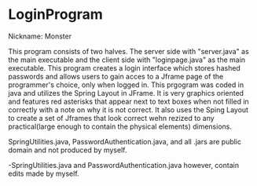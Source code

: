 # LoginProgram
Nickname: Monster 

This program consists of two halves. The server side with "server.java" as the main executable and the client side with "loginpage.java" as the main executable. This program creates a login interface which stores hashed passwords and allows users to gain acces to a Jframe page of the programmer's choice, only when logged in. This prgogram was coded in java and utilizes the Spring Layout in JFrame. It is very graphics oriented and features red asterisks that appear next to text boxes when not filled in correctly with a note on why it is not correct. It also uses the Sping Layout to create a set of Jframes that look correct wehn rezized to any practical(large enough to contain the physical elements) dimensions.

SpringUtilities.java, PasswordAuthentication.java, and all .jars are public domain and not produced by myself.

-SpringUtilities.java and PasswordAuthentication.java however, contain edits made by myself.
